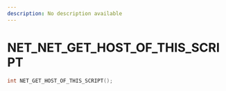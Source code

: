 ```yaml
---
description: No description available 
---
```


# NET\_NET_GET_HOST_OF_THIS_SCRIPT

```cpp
int NET_GET_HOST_OF_THIS_SCRIPT();
```